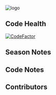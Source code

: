 ![logo](https://github.com/FRC-3695/2023-Season---Crescendo/blob/master/Logo.jpeg?raw=true)
## Code Health
[![CodeFactor](https://www.codefactor.io/repository/github/frc-3695/2024-preseason/badge)](https://www.codefactor.io/repository/github/frc-3695/2024-preseason)
## Season Notes
## Code Notes
## Contributors
